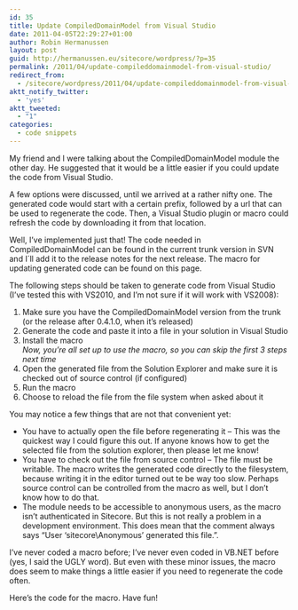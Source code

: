 ```yaml
---
id: 35
title: Update CompiledDomainModel from Visual Studio
date: 2011-04-05T22:29:27+01:00
author: Robin Hermanussen
layout: post
guid: http://hermanussen.eu/sitecore/wordpress/?p=35
permalink: /2011/04/update-compileddomainmodel-from-visual-studio/
redirect_from:
  - /sitecore/wordpress/2011/04/update-compileddomainmodel-from-visual-studio/
aktt_notify_twitter:
  - 'yes'
aktt_tweeted:
  - "1"
categories:
  - code snippets
---
```

My friend and I were talking about the CompiledDomainModel module the other day. He suggested that it would be a little easier if you could update the code from Visual Studio.

A few options were discussed, until we arrived at a rather nifty one. The generated code would start with a certain prefix, followed by a url that can be used to regenerate the code. Then, a Visual Studio plugin or macro could refresh the code by downloading it from that location.

Well, I&#8217;ve implemented just that! The code needed in CompiledDomainModel can be found in the current trunk version in SVN and I´ll add it to the release notes for the next release. The macro for updating generated code can be found on this page.

The following steps should be taken to generate code from Visual Studio (I&#8217;ve tested this with VS2010, and I&#8217;m not sure if it will work with VS2008):

  1. Make sure you have the CompiledDomainModel version from the trunk (or the release after 0.4.1.0, when it&#8217;s released)
  2. Generate the code and paste it into a file in your solution in Visual Studio
  3. Install the macro  
    _Now, you&#8217;re all set up to use the macro, so you can skip the first 3 steps next time_
  4. Open the generated file from the Solution Explorer and make sure it is checked out of source control (if configured)
  5. Run the macro
  6. Choose to reload the file from the file system when asked about it

You may notice a few things that are not that convenient yet:

  * You have to actually open the file before regenerating it &#8211; This was the quickest way I could figure this out. If anyone knows how to get the selected file from the solution explorer, then please let me know!
  * You have to check out the file from source control &#8211; The file must be writable. The macro writes the generated code directly to the filesystem, because writing it in the editor turned out te be way too slow. Perhaps source control can be controlled from the macro as well, but I don&#8217;t know how to do that.
  * The module needs to be accessible to anonymous users, as the macro isn&#8217;t authenticated in Sitecore. But this is not really a problem in a development environment. This does mean that the comment always says &#8220;User &#8216;sitecore\Anonymous&#8217; generated this file.&#8221;.

I&#8217;ve never coded a macro before; I&#8217;ve never even coded in VB.NET before (yes, I said the UGLY word). But even with these minor issues, the macro does seem to make things a little easier if you need to regenerate the code often.

Here&#8217;s the code for the macro. Have fun!